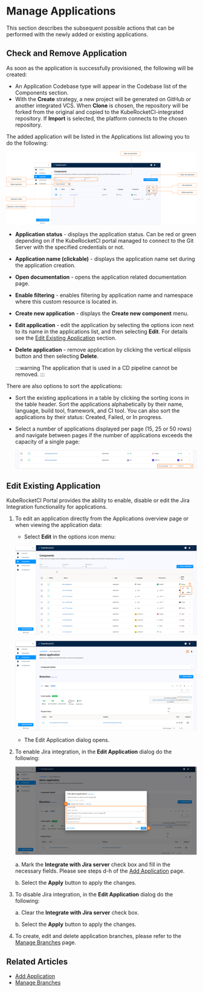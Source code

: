 # Manage Applications

This section describes the subsequent possible actions that can be performed with the newly added or existing applications.

## Check and Remove Application

As soon as the application is successfully provisioned, the following will be created:

* An Application Codebase type will appear in the Codebase list of the Components section.
* With the **Create** strategy, a new project will be generated on GitHub or another integrated VCS. When **Clone** is chosen, the repository will be forked from the original and copied to the KubeRocketCI-integrated repository. If **Import** is selected, the platform connects to the chosen repository.

The added application will be listed in the Applications list allowing you to do the following:

![Applications menu](../assets/user-guide/edp-portal-inspect-application-menu.png "Applications menu")

* **Application status** - displays the application status. Can be red or green depending on if the KubeRocketCI portal managed to connect to the Git Server with the specified credentials or not.
* **Application name (clickable)** - displays the application name set during the application creation.
* **Open documentation** - opens the application related documentation page.
* **Enable filtering** - enables filtering by application name and namespace where this custom resource is located in.
* **Create new application** - displays the **Create new component** menu.
* **Edit application** - edit the application by selecting the options icon next to its name in the applications list, and then selecting **Edit**. For details see the [Edit Existing Application](#edit-existing-application) section.
* **Delete application** - remove application by clicking the vertical ellipsis button and then selecting **Delete**.

  :::warning
    The application that is used in a CD pipeline cannot be removed.
  :::

There are also options to sort the applications:

* Sort the existing applications in a table by clicking the sorting icons in the table header. Sort the applications alphabetically by their name, language, build tool, framework, and CI tool. You can also sort the applications by their status: Created, Failed, or In progress.

* Select a number of applications displayed per page (15, 25 or 50 rows) and navigate between pages if the number of applications exceeds the capacity of a single page:

  ![Applications pages](../assets/user-guide/edp-portal-inspect-application-menu2.png "Applications pages")

## Edit Existing Application

KubeRocketCI Portal provides the ability to enable, disable or edit the Jira Integration functionality for applications.

1. To edit an application directly from the Applications overview page or when viewing the application data:

    * Select **Edit** in the options icon menu:

    ![Edit application on the Applications overview page](../assets/user-guide/edp-portal-edit-codebase-1.png "Edit application on the Applications overview page")

    ![Edit application when viewing the application data](../assets/user-guide/edp-portal-edit-codebase-2.png "Edit application when viewing the application data")

    * The Edit Application dialog opens.

2. To enable Jira integration, in the **Edit Application** dialog do the following:

    ![Edit application](../assets/user-guide/edp-portal-edit-codebase-application.png "Edit application")

    a. Mark the **Integrate with Jira server** check box and fill in the necessary fields. Please see steps d-h of the [Add Application](add-application.md#the-advanced-settings-menu) page.

    b. Select the **Apply** button to apply the changes.

3. To disable Jira integration, in the **Edit Application** dialog do the following:

    a. Clear the **Integrate with Jira server** check box.

    b. Select the **Apply** button to apply the changes.

4. To create, edit and delete application branches, please refer to the [Manage Branches](../user-guide/manage-branches.md) page.

## Related Articles

* [Add Application](add-application.md)
* [Manage Branches](../user-guide/manage-branches.md)
